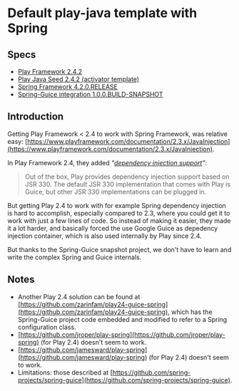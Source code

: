 # Default play-java template with Spring
## Specs
* [Play Framework 2.4.2](https://www.playframework.com/)
* [Play Java Seed 2.4.2 (activator template)](http://www.typesafe.com/activator/template/play-java)
* [Spring Framework 4.2.0.RELEASE](http://projects.spring.io/spring-framework/)
* [Spring-Guice integration 1.0.0.BUILD-SNAPSHOT](https://github.com/spring-projects/spring-guice)

## Introduction
Getting Play Framework < 2.4 to work with Spring Framework, was relative easy: [https://www.playframework.com/documentation/2.3.x/JavaInjection](https://www.playframework.com/documentation/2.3.x/JavaInjection).

In Play Framework 2.4, they added *"[dependency injection support](https://www.playframework.com/documentation/2.4.x/JavaDependencyInjection)"*:

> Out of the box, Play provides dependency injection support based on JSR 330. The default JSR 330 implementation that comes with Play is Guice, but other JSR 330 implementations can be plugged in.

But getting Play 2.4 to work with for example Spring dependency injection is hard to accomplish, especially compared to 2.3, where you could get it to work with just a few lines of code.
So instead of making it easier, they made it a lot harder, and basically forced the use Google Guice as depedency injection container, which is also used internally by Play since 2.4.

But thanks to the Spring-Guice snapshot project, we don't have to learn and write the complex Spring and Guice internals.

## Notes
* Another Play 2.4 solution can be found at [https://github.com/zarinfam/play24-guice-spring](https://github.com/zarinfam/play24-guice-spring), which has the Spring-Guice project code embedded and modified to refer to a Spring configuration class.
* [https://github.com/jroper/play-spring](https://github.com/jroper/play-spring) (for Play 2.4) doesn't seem to work.
* [https://github.com/jamesward/play-spring](https://github.com/jamesward/play-spring) (for Play 2.4) doesn't seem to work.
* Limitations: those described at [https://github.com/spring-projects/spring-guice](https://github.com/spring-projects/spring-guice).